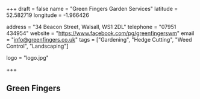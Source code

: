 +++
draft = false
name = "Green Fingers Garden Services"
latitude = 52.582719
longitude = -1.966426

address = "34 Beacon Street, Walsall, WS1 2DL"
telephone = "07951 434954"
website = "https://www.facebook.com/pg/greenfingerswm"
email = "info@greenfingers.co.uk"
tags = ["Gardening", "Hedge Cutting", "Weed Control", "Landscaping"]

logo = "logo.jpg"

+++

## Green Fingers
